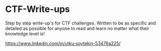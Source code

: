 # CTF-Write-ups
Step by step write-up's for CTF challenges. 
Written to be as specific and detailed as possible for anyone to read and learn no matter what their knowledge level is!

https://www.linkedin.com/in/utku-soytekin-53476a225/
